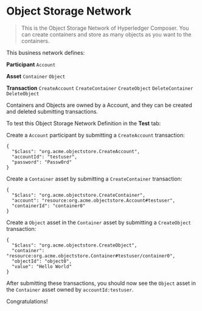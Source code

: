 # Object Storage Network

> This is the Object Storage Network of Hyperledger Composer. You can create containers and store as many objects as you want to the containers.

This business network defines:

**Participant**
`Account`

**Asset**
`Container`
`Object`

**Transaction**
`CreateAccount`
`CreateContainer`
`CreateObject`
`DeleteContainer`
`DeleteObject`

Containers and Objects are owned by a Account, and they can be created and deleted submitting transactions.

To test this Object Storage Network Definition in the **Test** tab:

Create a `Account` participant by submitting a `CreateAccount` transaction:

```
{
  "$class": "org.acme.objectstore.CreateAccount",
  "accountId": "testuser",
  "password": "Passw0rd"
}
```

Create a `Container` asset by submitting a `CreateContainer` transaction:

```
{
  "$class": "org.acme.objectstore.CreateContainer",
  "account": "resource:org.acme.objectstore.Account#testuser",
  "containerId": "container0"
}
```

Create a `Object` asset in the `Container` asset by submitting a `CreateObject` transaction:

```
{
  "$class": "org.acme.objectstore.CreateObject",
  "container": "resource:org.acme.objectstore.Container#testuser/container0",
  "objectId": "object0",
  "value": "Hello World"
}
```

After submitting these transactions, you should now see the `Object` asset in the `Container` asset owned by `accountId:testuser`.

Congratulations!
